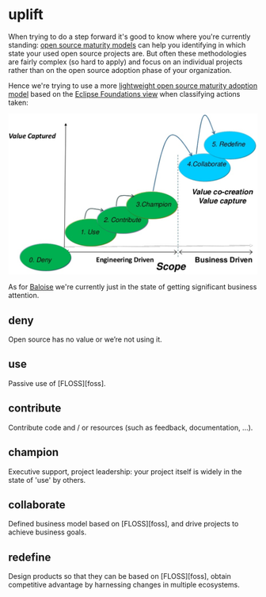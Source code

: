 # uplift

When trying to do a step forward it's good to know where you're currently standing: [open source maturity models](https://github.com/github/maturity-model#a-maturity-model-for-embracing-open-source) can help you identifying in which state your used open source projects are. But often these methodologies are fairly complex (so hard to apply) and focus on an individual projects rather than on the open source adoption phase of your organization.

Hence we're trying to use a more [lightweight open source maturity adoption model](https://blogs.eclipse.org/post/mike-milinkovich/maturity-models-open-source-adoption) based on the [Eclipse Foundations view](https://de.slideshare.net/IanSkerrett/why-open-source-governance-matters) when classifying actions taken:

![Maturity Model](https://raw.githubusercontent.com/baloise/pitches/opensource/maturityModel.png)

As for [Baloise](https://www.baloise.com/en/home.html) we're currently just in the state of getting significant business attention.

## deny

Open source has no value or we’re not using it.

## use

Passive use of [FLOSS][foss].

## contribute

Contribute code and / or resources (such as feedback, documentation, ...).

## champion

Executive support, project leadership: your project itself is widely in the state of 'use' by others.

## collaborate

Defined business model based on [FLOSS][foss], and drive projects to achieve business goals.

## redefine

Design products so that they can be based on [FLOSS][foss], obtain competitive advantage by harnessing changes in multiple ecosystems.
